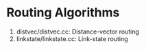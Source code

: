 # Routing Algorithms
1) distvec/distvec.cc: Distance-vector routing
2) linkstate/linkstate.cc: Link-state routing
